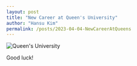 ```yaml
---
layout: post
title: "New Career at Queen's University"
author: "Hansu Kim"
permalink: /posts/2023-04-04-NewCareerAtQueens
---
```

![Queen's University](https://user-images.githubusercontent.com/54526956/230099209-94437726-4cf9-4c9c-a94b-7f7277dd5998.jpg)   
   
Good luck!
